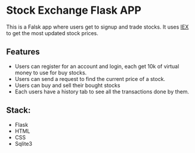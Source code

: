 # Stock Exchange Flask APP

This is a Falsk app where users get to signup and trade stocks. It uses [IEX](https://iexcloud.io/) to get the most updated stock prices. 
## Features
- Users can register for an account and login, each get 10k of virtual money to use for buy stocks.
- Users can send a request to find the current price of a stock.
- Users can buy and sell their bought stocks
- Each users have a history tab to see all the transactions done by them.

## Stack:
- Flask
- HTML
- CSS
- Sqlite3



